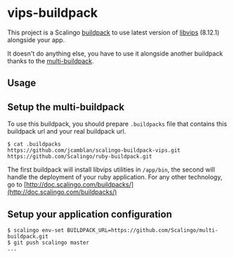 vips-buildpack
=========================

This project is a Scalingo [buildpack](http://doc.scalingo.com/buildpacks) to
use latest version of [libvips](www.libvips.org) (8.12.1)
alongside your app.

It doesn't do anything else, you have to use it alongside another buildpack thanks to the [multi-buildpack](https://github.com/Scalingo/multi-buildpack).

Usage
-----

## Setup the multi-buildpack

To use this buildpack, you should prepare `.buildpacks` file that contains this buildpack url and your real buildpack url.

```
$ cat .buildpacks
https://github.com/jcamblan/scalingo-buildpack-vips.git
https://github.com/Scalingo/ruby-buildpack.git
```

The first buildpack will install libvips utilities in `/app/bin`, the
second will handle the deployment of your ruby application. For any other
technology, go to
[http://doc.scalingo.com/buildpacks/](http://doc.scalingo.com/buildpacks/)

## Setup your application configuration

```
$ scalingo env-set BUILDPACK_URL=https://github.com/Scalingo/multi-buildpack.git
$ git push scalingo master
...
```

